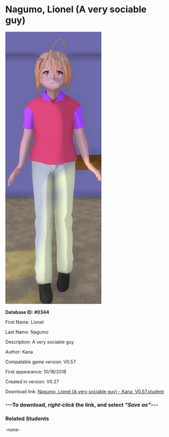 # Nagumo, Lionel (A very sociable guy)

<img src="../../Files/Images/Nagumo, Lionel (A very sociable guy).png" title="Nagumo, Lionel (A very sociable guy) - Kana, V0.57">

**Database ID: #0344**

First Name: Lionel

Last Name: Nagumo

Description: A very sociable guy

Author: Kana

Compatable game version: V0.57

First appearance: 10/18/2018

Created in version: V0.27

Download link: <a href="https://raw.githubusercontent.com/Arbiter1223/Daigaku-Gurashi-Custom-Students/master/Files/Student%20Files/Nagumo%2C%20Lionel%20(A%20very%20sociable%20guy)%20-%20Kana%2C%20V0.57.student">Nagumo, Lionel (A very sociable guy) - Kana, V0.57.student</a>

### ---**To download, _right-click_ the link, and select _"Save as"_**---

### Related Students

-none-
